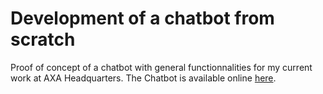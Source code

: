 # Development of a chatbot from scratch
Proof of concept of a chatbot with general functionnalities for my current work at AXA Headquarters. The Chatbot is available online <a href="https://jb-berry.github.io/">here</a>.
